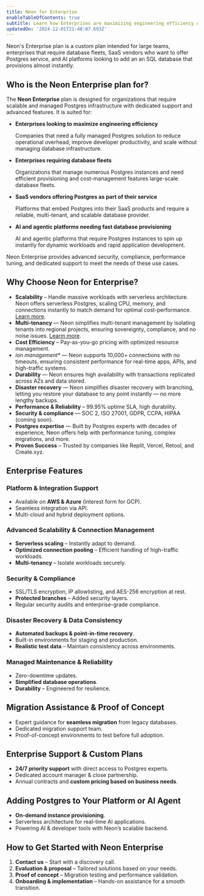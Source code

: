 ```yaml
---
title: Neon for Enterprise
enableTableOfContents: true
subtitle: Learn how Enterprises are maximizing engineering efficiency on Neon
updatedOn: '2024-12-01T21:48:07.693Z'
---
```


Neon's Enterprise plan is a custom plan intended for large teams, enterprises that require database fleets, SaaS vendors who want to offer Postgres service, and AI platforms looking to add an an SQL database that provisions almost instantly.

## Who is the Neon Enterprise plan for?

The **Neon Enterprise** plan is designed for organizations that require scalable and managed Postgres infrastructure with dedicated support and advanced features. It is suited for:

- **Enterprises looking to maximize engineering efficiency**

  Companies that need a fully managed Postgres solution to reduce operational overhead, improve developer productivity, and scale without managing database infrastructure.

- **Enterprises requiring database fleets**

  Organizations that manage numerous Postgres instances and need efficient provisioning and cost-management features large-scale database fleets.

- **SaaS vendors offering Postgres as part of their service**

  Platforms that embed Postgres into their SaaS products and require a reliable, multi-tenant, and scalable database provider.

- **AI and agentic platforms needing fast database provisioning**

  AI and agentic platforms that require Postgres instances to spin up instantly for dynamic workloads and rapid application development.

Neon Enterprise provides advanced security, compliance, performance tuning, and dedicated support to meet the needs of these use cases.

## Why Choose Neon for Enterprise?

- **Scalability** – Handle massive workloads with serverless architecture. Neon offers serverless Postgres, scaling CPU, memory, and connections instantly to match demand for optimal cost-performance. [Learn more](https://neon.tech/docs/introduction/autoscaling).
- **Multi-tenancy** — Neon simplifies multi-tenant management by isolating tenants into regional projects, ensuring sovereignty, compliance, and no noise issues. [Learm more](https://neon.tech/use-cases/database-per-tenant).
- **Cost Efficiency** – Pay-as-you-go pricing with optimized resource management.
- *ion management** — Neon supports 10,000+ connections with no timeouts, ensuring consistent performance for real-time apps, APIs, and high-traffic systems.
- **Durability** — Neon ensures high availability with transactions replicated across AZs and data stored.
- **Disaster recovery** — Neon simplifies disaster recovery with branching, letting you restore your database to any point instantly — no more lengthy backups.
- **Performance & Reliability** – 99.95% uptime SLA, high durability.
- **Security & compliance** —  SOC 2, ISO 27001, GDPR, CCPA, HIPAA (coming soon).
- **Postgres expertise** — Built by Postgres experts with decades of experience, Neon offers help with performance tuning, complex migrations, and more.
- **Proven Success** – Trusted by companies like Replit, Vercel, Retool, and Create.xyz.

## Enterprise Features

### Platform & Integration Support
- Available on **AWS & Azure** (interest form for GCP).
- Seamless integration via API.
- Multi-cloud and hybrid deployment options.

### Advanced Scalability & Connection Management
- **Serverless scaling** – Instantly adapt to demand.
- **Optimized connection pooling** – Efficient handling of high-traffic workloads.
- **Multi-tenancy** – Isolate workloads securely.

### Security & Compliance
- SSL/TLS encryption, IP allowlisting, and AES-256 encryption at rest.
- **Protected branches** – Added security layers.
- Regular security audits and enterprise-grade compliance.

### Disaster Recovery & Data Consistency
- **Automated backups & point-in-time recovery**.
- Built-in environments for staging and production.
- **Realistic test data** – Maintain consistency across environments.

### Managed Maintenance & Reliability
- Zero-downtime updates.
- **Simplified database operations**.
- **Durability** – Engineered for resilience.

## Migration Assistance & Proof of Concept
- Expert guidance for **seamless migration** from legacy databases.
- Dedicated migration support team.
- Proof-of-concept environments to test before full adoption.

## Enterprise Support & Custom Plans
- **24/7 priority support** with direct access to Postgres experts.
- Dedicated account manager & close partnership.
- Annual contracts and **custom pricing based on business needs**.

## Adding Postgres to Your Platform or AI Agent
- **On-demand instance provisioning**.
- Serverless architecture for real-time AI applications.
- Powering AI & developer tools with Neon’s scalable backend.

## How to Get Started with Neon Enterprise
1. **Contact us** – Start with a discovery call.
2. **Evaluation & proposal** – Tailored solutions based on your needs.
3. **Proof of concept** – Migration testing and performance validation.
4. **Onboarding & implementation** – Hands-on assistance for a smooth transition.